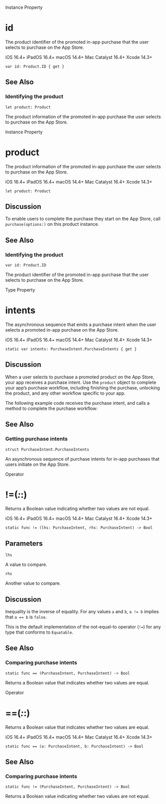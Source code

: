 Instance Property

# id

The product identifier of the promoted in-app purchase that the user selects
to purchase on the App Store.

iOS 16.4+  iPadOS 16.4+  macOS 14.4+  Mac Catalyst 16.4+  Xcode 14.3+

    
    
    var id: Product.ID { get }

## See Also

### Identifying the product

`let product: Product`

The product information of the promoted in-app purchase the user selects to
purchase on the App Store.

Instance Property

# product

The product information of the promoted in-app purchase the user selects to
purchase on the App Store.

iOS 16.4+  iPadOS 16.4+  macOS 14.4+  Mac Catalyst 16.4+  Xcode 14.3+

    
    
    let product: Product

## Discussion

To enable users to complete the purchase they start on the App Store, call
`purchase(options:)` on this product instance.

## See Also

### Identifying the product

`var id: Product.ID`

The product identifier of the promoted in-app purchase that the user selects
to purchase on the App Store.

Type Property

# intents

The asynchronous sequence that emits a purchase intent when the user selects a
promoted in-app purchase on the App Store.

iOS 16.4+  iPadOS 16.4+  macOS 14.4+  Mac Catalyst 16.4+  Xcode 14.3+

    
    
    static var intents: PurchaseIntent.PurchaseIntents { get }

## Discussion

When a user selects to purchase a promoted product on the App Store, your app
receives a purchase intent. Use the `product` object to complete your app’s
purchase workflow, including finishing the purchase, unlocking the product,
and any other workflow specific to your app.

The following example code receives the purchase intent, and calls a method to
complete the purchase workflow:

## See Also

### Getting purchase intents

`struct PurchaseIntent.PurchaseIntents`

An asynchronous sequence of purchase intents for in-app purchases that users
initiate on the App Store.

Operator

# !=(_:_:)

Returns a Boolean value indicating whether two values are not equal.

iOS 16.4+  iPadOS 16.4+  macOS 14.4+  Mac Catalyst 16.4+  Xcode 14.3+

    
    
    static func != (lhs: PurchaseIntent, rhs: PurchaseIntent) -> Bool

##  Parameters

`lhs`

    

A value to compare.

`rhs`

    

Another value to compare.

## Discussion

Inequality is the inverse of equality. For any values `a` and `b`, `a != b`
implies that `a == b` is `false`.

This is the default implementation of the not-equal-to operator (`!=`) for any
type that conforms to `Equatable`.

## See Also

### Comparing purchase intents

`static func == (PurchaseIntent, PurchaseIntent) -> Bool`

Returns a Boolean value that indicates whether two values are equal.

Operator

# ==(_:_:)

Returns a Boolean value that indicates whether two values are equal.

iOS 16.4+  iPadOS 16.4+  macOS 14.4+  Mac Catalyst 16.4+  Xcode 14.3+

    
    
    static func == (a: PurchaseIntent, b: PurchaseIntent) -> Bool

## See Also

### Comparing purchase intents

`static func != (PurchaseIntent, PurchaseIntent) -> Bool`

Returns a Boolean value indicating whether two values are not equal.

